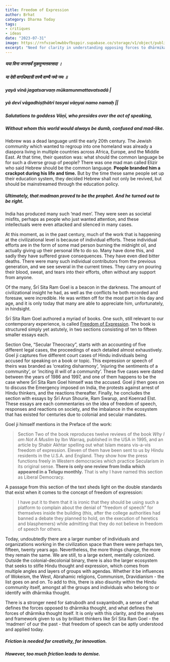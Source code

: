 ```yaml
---
title: Freedom of Expression
author: Brhat
category: Dharma Today
tags: 
- critiques
- ideas
date: "2023-07-31"
image: https://rnfvzaelmwbbvfbsppir.supabase.co/storage/v1/object/public/brhatwebsite/05dhiti/freedomofexpression.webp
excerpt: "Need for clarity in understanding opposing forces to dhārmika thought and the importance of thinkers like Śrī Sita Ram Goel in the context of freedom of expression."
---
```


##### यया विना जगत्सर्वं मूकमुन्मत्तवत्सदा ।
##### या देवी वागधिष्ठात्री तस्यै वाण्यै नमो नमः ॥

##### yayā vinā jagatsarvaṃ mūkamunmattavatsadā |
##### yā devī vāgadhiṣṭhātrī tasyai vāṇyai namo namaḥ ||

##### Salutations to goddess Vāṇī, who presides over the act of speaking,
##### Without whom this world would always be dumb, confused and mad-like.

Hebrew was a dead language until the early 20th century. The Jewish community which wanted to regroup into one homeland was already a diaspora living in multiple countries across Africa, Europe, and the Middle East. At that time, their question was: what should the common language be for such a diverse group of people? There was one mad man called Elizir who said Hebrew should be the common language. **People branded him a crackpot during his life and time.** But by the time these same people set up their education system, they decided Hebrew shall not only be revived, but should be mainstreamed through the education policy. 

##### Ultimately, that madman proved to be the prophet. And he turned out to be right. 

India has produced many such ‘mad men’. They were seen as societal misfits, perhaps as people who just wanted attention, and these intellectuals were even attacked and silenced in many cases.

At this moment, as in the past century, much of the work that is happening at the civilizational level is because of individual efforts. These individual efforts are in the form of some mad person burning the midnight oil, and actually giving up their personal life to do so. Many have done this, and sadly they have suffered grave consequences. They have even died bitter deaths. There were many such individual contributors from the previous generation, and we see several in the current times. They carry on pouring their blood, sweat, and tears into their efforts, often without any support from anyone.

Of the many, Śrī Sita Ram Goel is a beacon in the darkness. The amount of civilizational insight he had, as well as the conflicts he both recorded and foresaw, were incredible. He was written off for the most part in his day and age, and it is only today that many are able to appreciate him, unfortunately, in hindsight.

Śrī Sita Ram Goel authored a myriad of books. One such, still relevant to our contemporary experience, is called <span style="text-decoration:underline;">Freedom of Expression</span>. The book is structured simply yet astutely, in two sections consisting of ten to fifteen smaller essays each. 

Section One, “Secular Theocracy”, starts with an accounting of five different legal cases, the proceedings of each detailed almost exhaustively. Goel ji captures five different court cases of Hindu individuals being accused for speaking on a book or topic. This expression or speech of theirs was branded as ‘creating disharmony’, ‘injuring the sentiments of a community’, or ‘inciting ill will of a community’. These five cases were dated between the years of 1986 and 1997, and one of them happens to be the case where Śrī Sita Ram Goel himself was the accused. Goel ji then goes on to discuss the Emergency imposed on India, the protests against arrest of Hindu thinkers, and the reactions thereafter. Finally, he concludes the section with essays by Śrī Arun Shourie, Ram Swarup, and Koenrad Elst. These essays are each commentaries on the idea of freedom of speech, responses and reactions on society, and the imbalance in the ecosystem that has existed for centuries due to colonial and secular mandates. 

Goel ji himself mentions in the Preface of the work:


>Section Two of the book reproduces twelve reviews of the book _Why I am Not A Muslim_ by Ibn Warraq, published in the USA in 1995, and an article by Shabir Akhtar spelling out what Islam means vis-a-vis freedom of expression. Eleven of them have been sent to us by Hindu residents in the U.S.A. and England. They show how the press functions freely in Western democracies which practice Secularism in its original sense. **There is only one review from India which appeared in a Telugu monthly.** That is why I have named this section as Liberal Democracy.

A passage from this section of the text sheds light on the double standards that exist when it comes to the concept of freedom of expression:


>I have put it to them that it is ironic that they should be using such a platform to complain about the denial of “freedom of speech” for themselves inside the building  (this, after the college authorities had banned a debate they planned to hold, on the execution of heretics and blasphemers) while admitting that they do not believe in freedom of speech for others.

Today, undoubtedly there are a larger number of individuals and organizations working in the civilization space than there were perhaps ten, fifteen, twenty years ago. Nevertheless, the more things change, the more they remain the same. We are still, to a large extent, mentally colonized. Outside the colonial-decolonial binary, there is also the larger ecosystem that seeks to stifle Hindu thought and expression, which comes from multiple angles and layers of groups with agendas. Whether it be influences of Wokeism, the West, Abrahamic religions, Communism, Dravidianism - the list goes on and on. To add to this, there is also disunity within the Hindu community itself, amongst all the groups and individuals who belong to or identify with dhārmika thought. 

There is a stronger need for śatrubodh and svayambodh, a sense of what defines the forces opposed to dhārmika thought, and what defines the forces of dhārmika thought itself. It is only with this clarity, and the analyses and framework given to us by brilliant thinkers like Śrī Sita Ram Goel - the ‘madmen’ of our the past - that freedom of speech can be aptly understood and applied today.


##### Friction is needed for creativity, for innovation. 


##### However, too much friction leads to demise.